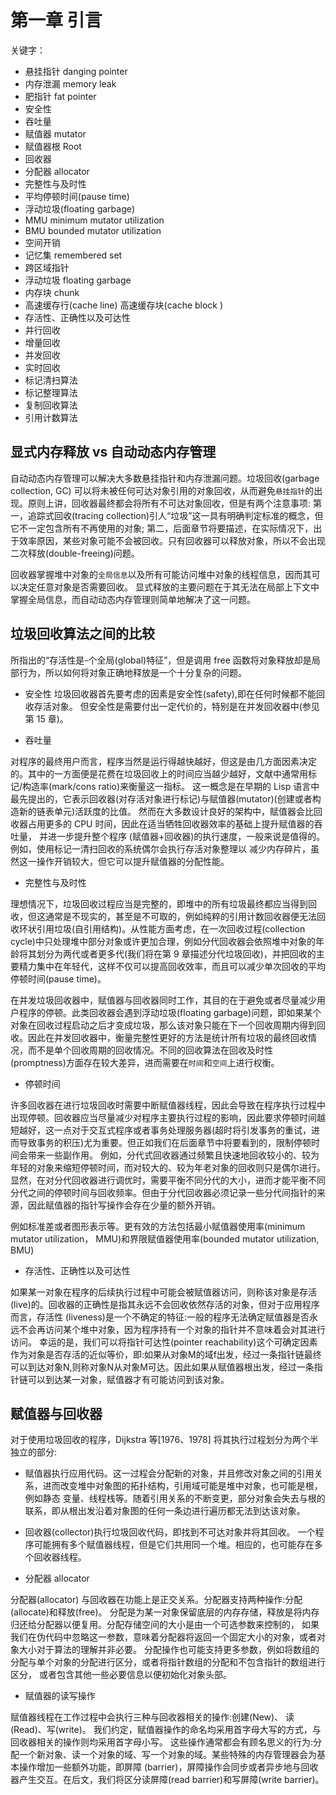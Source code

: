 # 第一章 引言

关键字：

- 悬挂指针 danging pointer
- 内存泄漏 memory leak
- 肥指针 fat pointer
- 安全性
- 吞吐量
- 赋值器 mutator
- 赋值器根 Root
- 回收器
- 分配器 allocator
- 完整性与及时性
- 平均停顿时间(pause time)
- 浮动垃圾(floating garbage)
- MMU minimum mutator utilization
- BMU bounded mutator utilization
- 空间开销
- 记忆集 remembered set
- 跨区域指针
- 浮动垃圾 floating garbage
- 内存块 chunk
- 高速缓存行(cache line) 高速缓存块(cache block )
- 存活性、正确性以及可达性
- 并行回收
- 增量回收
- 并发回收
- 实时回收
- 标记清扫算法
- 标记整理算法
- 复制回收算法
- 引用计数算法

## 显式内存释放 vs 自动动态内存管理

自动动态内存管理可以解决大多数悬挂指针和内存泄漏问题。垃圾回收(garbage collection, GC) 
可以将未被任何可达对象引用的对象回收，从而避免`悬挂指针`的出现。原则上讲，回收器最终都会将所有不可达对象回收，但是有两个注意事项:
第一，追踪式回收(tracing collection)引人“垃圾”这一具有明确判定标准的概念，但它不一定包含所有不再使用的对象;
第二，后面章节将要描述，在实际情况下，出于效率原因，某些对象可能不会被回收。只有回收器可以释放对象，所以不会出现二次释放(double-freeing)问题。

回收器掌握堆中对象的`全局信息`以及所有可能访问堆中对象的线程信息，因而其可以决定任意对象是否需要回收。
显式释放的主要问题在于其无法在局部上下文中掌握全局信息，而自动动态内存管理则简单地解决了这一问题。

## 垃圾回收算法之间的比较

所指出的“存活性是-个全局(global)特征”，但是调用 free 函数将对象释放却是局部行为，所以如何将对象正确地释放是一个十分复杂的问题。

- 安全性
  垃圾回收器首先要考虑的因素是安全性(safety),即在任何时候都不能回收存活对象。
  但安全性是需要付出一定代价的，特别是在并发回收器中(参见第 15 章)。

- 吞吐量

对程序的最终用户而言，程序当然是运行得越快越好，但这是由几方面因素决定的。其中的一方面便是花费在垃圾回收上的时间应当越少越好，文献中通常用标记/构造率(mark/cons ratio)来衡量这一指标。
这一概念是在早期的 Lisp 语言中最先提出的，它表示回收器(对存活对象进行标记)与赋值器(mutator)(创建或者构造新的链表单元)活跃度的比值。
然而在大多数设计良好的架构中，赋值器会比回收器占用更多的 CPU 时间，因此在适当牺牲回收器效率的基础上提升赋值器的吞吐量，
并进一步提升整个程序 (赋值器+回收器)的执行速度，一般来说是值得的。例如，使用标记一清扫回收的系统偶尔会执行存活对象整理以
减少内存碎片，虽然这一操作开销较大，但它可以提升赋值器的分配性能。

- 完整性与及时性

理想情况下，垃圾回收过程应当是完整的，即堆中的所有垃圾最终都应当得到回收，但这通常是不现实的，甚至是不可取的，例如纯粹的引用计数回收器便无法回收环状引用垃圾(自引用结构)。从性能方面考虑，在一次回收过程(collection cycle)中只处理堆中部分对象或许更加合理，例如分代回收器会依照堆中对象的年龄将其划分为两代或者更多代(我们将在第 9 章描述分代垃圾回收)，并把回收的主要精力集中在年轻代，这样不仅可以提高回收效率，而且可以减少单次回收的平均停顿时间(pause time)。

在并发垃圾回收器中，赋值器与回收器同时工作，其目的在于避免或者尽量减少用户程序的停顿。此类回收器会遇到浮动垃圾(floating garbage)问题，即如果某个对象在回收过程启动之后才变成垃圾，那么该对象只能在下一个回收周期内得到回收。因此在并发回收器中，衡量完整性更好的方法是统计所有垃圾的最终回收情况，而不是单个回收周期的回收情况。不同的回收算法在回收及时性(promptness)方面存在较大差异，进而需要在`时间`和`空间`上进行权衡。

- 停顿时间

许多回收器在进行垃圾回收时需要中断赋值器线程，因此会导致在程序执行过程中出现停顿。回收器应当尽量减少对程序主要执行过程的影响，因此要求停顿时间越短越好，这一点对于交互式程序或者事务处理服务器(超时将引发事务的重试，进而导致事务的积压)尤为重要。但正如我们在后面章节中将要看到的，限制停顿时间会带来一些副作用。 例如，分代式回收器通过频繁且快速地回收较小的、较为年轻的对象来缩短停顿时间，而对较大的、较为年老对象的回收则只是偶尔进行。显然，在对分代回收器进行调优时，需要平衡不同分代的大小，进而才能平衡不同分代之间的停顿时间与回收频率。但由于分代回收器必须记录一些分代间指针的来源，因此赋值器的指针写操作会存在少量的额外开销。

例如标准差或者图形表示等。更有效的方法包括最小赋值器使用率(minimum mutator utilization， MMU)和界限赋值器使用率(bounded mutator utilization, BMU)

- 存活性、正确性以及可达性

如果某一对象在程序的后续执行过程中可能会被赋值器访问，则称该对象是存活(live)的。回收器的正确性是指其永远不会回收依然存活的对象，但对于应用程序而言，存活性
(liveness)是一个不确定的特征:一般的程序无法确定赋值器是否永远不会再访问某个堆中对象，因为程序持有一个对象的指针并不意味着会对其进行访问。
幸运的是，我们可以将指针可达性(pointer reachability)这个可确定因素作为对象是否存活的近似等价，即:如果从对象M的域f出发，经过一条指针链最终可以到达对象N,则称对象N从对象M可达。因此如果从赋值器根出发，经过一条指针链可以到达某一对象，赋值器才有可能访问到该对象。


## 赋值器与回收器

对于使用垃圾回收的程序，Dijkstra 等[1976、1978] 将其执行过程划分为两个半独立的部分:

- 赋值器执行应用代码。这一过程会分配新的对象，并且修改对象之间的引用关系，进而改变堆中对象图的拓扑结构，引用域可能是堆中对象，也可能是根，例如静态
变量、线程栈等。随着引用关系的不断变更，部分对象会失去与根的联系，即从根出发沿着对象图的任何一条边进行遍历都无法到达该对象。

- 回收器(collector)执行垃圾回收代码，即找到不可达对象并将其回收。
一个程序可能拥有多个赋值器线程，但是它们共用同一个堆。相应的，也可能存在多个回收器线程。

- 分配器 allocator

分配器(allocator) 与回收器在功能上是正交关系。分配器支持两种操作:分配(allocate)和释放(free)。 
分配是为某一对象保留底层的内存存储，释放是将内存归还给分配器以便复用。分配存储空间的大小是由一个可选参数来控制的，
如果我们在伪代码中忽略这一参数，意味着分配器将返回一个固定大小的对象，或者对象大小对于算法的理解并非必要。
分配操作也可能支持更多参数，例如将数组的分配与单个对象的分配进行区分，或者将指针数组的分配和不包含指针的数组进行区分，
或者包含其他一些必要信息以便初始化对象头部。

- 赋值器的读写操作

赋值器线程在工作过程中会执行三种与回收器相关的操作:创建(New)、 读(Read)、写(write)。
我们约定，赋值器操作的命名均采用首字母大写的方式，与回收器相关的操作则均采用首字母小写。
这些操作通常都会有顾名思义的行为:分配一个新对象、读一个对象的域、写一个对象的域。某些特殊的内存管理器会为基本操作增加一些额外功能，即屏障
(barrier)，屏障操作会同步或者异步地与回收器产生交互。在后文，我们将区分读屏障(read barrier)和写屏障(write barrier)。
